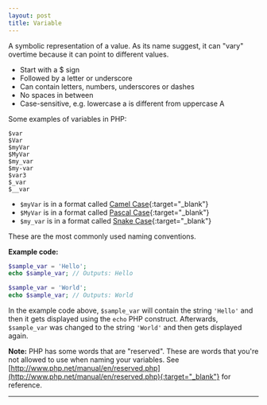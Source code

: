 ```yaml
---
layout: post
title: Variable
---
```


A symbolic representation of a value. As its name suggest, it can "vary" overtime because it can point to different values. 

+ Start with a $ sign
+ Followed by a letter or underscore
+ Can contain letters, numbers, underscores or dashes
+ No spaces in between
+ Case-sensitive, e.g. lowercase a is different from uppercase A

Some examples of variables in PHP:

```
$var
$Var
$myVar
$MyVar
$my_var
$my-var
$var3
$_var
$__var
```

+ `$myVar` is in a format called [Camel Case](https://en.wikipedia.org/wiki/Camel_case){:target="_blank"}
+ `$MyVar` is in a format called [Pascal Case](http://wiki.c2.com/?PascalCase){:target="_blank"}
+ `$my_var` is in a format called [Snake Case](https://en.wikipedia.org/wiki/Snake_case){:target="_blank"}

These are the most commonly used naming conventions.

**Example code:**

```php
$sample_var = 'Hello';
echo $sample_var; // Outputs: Hello

$sample_var = 'World';
echo $sample_var; // Outputs: World
```

In the example code above, `$sample_var` will contain the string `'Hello'` and then it gets displayed using the `echo` PHP construct. Afterwards, `$sample_var` was changed to the string `'World'` and then gets displayed again.

**Note:** PHP has some words that are "reserved". These are words that you're not allowed to use when naming your variables. See [http://www.php.net/manual/en/reserved.php](http://www.php.net/manual/en/reserved.php){:target="_blank"} for reference.
    
---
